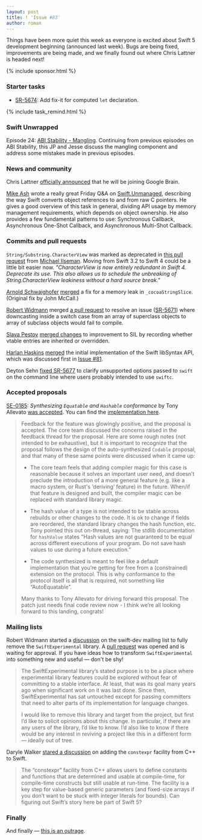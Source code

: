 ```yaml
---
layout: post
title: ! 'Issue #83'
author: roman
---
```


Things have been more quiet this week as everyone is excited about Swift 5 development beginning (announced last week). Bugs are being fixed, improvements are being made, and we finally found out where Chris Lattner is headed next!

<!--excerpt-->

{% include sponsor.html %}

### Starter tasks

- [SR-5674](https://bugs.swift.org/browse/SR-5674): Add fix-it for computed `let` declaration.

{% include task_remind.html %}

### Swift Unwrapped

Episode 24: [ABI Stability - Mangling](https://spec.fm/podcasts/swift-unwrapped/81026). Continuing from previous episodes on ABI Stability, this JP and Jesse discuss the mangling component and address some mistakes made in previous episodes.

### News and community

Chris Lattner [officially announced](https://twitter.com/clattner_llvm/status/897149537109684224) that he will be joining Google Brain.

[Mike Ash](https://www.mikeash.com) wrote a really great Friday Q&A on [Swift.Unmanaged](https://www.mikeash.com/pyblog/friday-qa-2017-08-11-swiftunmanaged.html), describing the way Swift converts object references to and from raw C pointers. He gives a good overview of this task in general, dividing API usage by memory management requirements, which depends on object ownership. He also provides a few fundamental patterns to use: Synchronous Callback, Asynchronous One-Shot Callback, and Asynchronous Multi-Shot Callback.

### Commits and pull requests

`String/Substring.CharacterView` was marked as deprecated in [this pull request](https://github.com/apple/swift/pull/11425) from [Michael Ilseman](https://github.com/milseman). Moving from Swift 3.2 to Swift 4 could be a little bit easier now. *"CharacterView is now entirely redundant in Swift 4. Deprecate its use. This also allows us to schedule the unbreaking of String.CharacterView leakiness without a hard source break."*

[Arnold Schwaighofer](https://github.com/aschwaighofer) [merged](https://github.com/apple/swift/pull/11437) a fix for a memory leak in `_cocoaStringSlice`. (Original fix by John McCall.)

[Robert Widmann](https://github.com/CodaFi) merged [a pull request](https://github.com/apple/swift/pull/11441) to resolve an issue ([SR-5671](https://bugs.swift.org/browse/SR-5671)) where downcasting inside a switch case from an array of superclass objects to array of subclass objects would fail to compile.

[Slava Pestov](https://github.com/slavapestov) [merged changes](https://github.com/apple/swift/pull/11462) to improvement to SIL by recording whether vtable entries are inherited or overridden.

[Harlan Haskins](https://github.com/harlanhaskins) [merged](https://github.com/apple/swift/pull/11320) the initial implementation of the Swift libSyntax API, which was discussed first in [Issue #81](https://swiftweekly.github.io/issue-81/).

Deyton Sehn [fixed SR-5677](https://github.com/apple/swift/pull/11448) to clarify unsupported options passed to `swift` on the command line where users probably intended to use `swiftc`.

### Accepted proposals

[SE-0185](https://github.com/apple/swift-evolution/blob/master/proposals/0185-synthesize-equatable-hashable.md): *Synthesizing `Equatable` and `Hashable` conformance* by Tony Allevato [was accepted](https://lists.swift.org/pipermail/swift-evolution/Week-of-Mon-20170814/038854.html). You can find the [implementation here](https://github.com/apple/swift/pull/9619).

> Feedback for the feature was glowingly positive, and the proposal is accepted.  The core team discussed the concerns raised in the feedback thread for the proposal.  Here are some rough notes (not intended to be exhaustive), but it is important to recognize that the proposal follows the design of the auto-synthesized `Codable` proposal, and that many of these same points were discussed when it came up:
>
> - The core team feels that adding compiler magic for this case is reasonable because it solves an important user need, and doesn’t preclude the introduction of a more general feature (e.g. like a macro system, or Rust's ‘deriving’ feature) in the future.  When/if that feature is designed and built, the compiler magic can be replaced with standard library magic.
>
> - The hash value of a type is not intended to be stable across rebuilds or other changes to the code.  It is ok to change if fields are reordered, the standard library changes the hash function, etc.  Tony pointed this out on-thread, saying:  The stdlib documentation for `hashValue` states "Hash values are not guaranteed to be equal across different executions of your program. Do not save hash values to use during a future execution.”
>
> - The code synthesized is meant to feel like a default implementation that you’re getting for free from a (constrained) extension on the protocol.  This is why conformance to the protocol itself is all that is required, not something like “AutoEquatable”.
>
> Many thanks to Tony Allevato for driving forward this proposal.  The patch just needs final code review now - I think we’re all looking forward to this landing, congrats!

### Mailing lists

Robert Widmann started a [discussion](https://lists.swift.org/pipermail/swift-dev/Week-of-Mon-20170717/004953.html) on the swift-dev mailing list to fully remove the `SwiftExperimental` library. A [pull request](https://github.com/apple/swift/pull/11087) was opened and is waiting for approval. If you have ideas how to transform `SwiftExperimental` into something new and useful &mdash; don't be shy!

> The SwiftExperimental library’s stated purpose is to be a place where experimental library features could be explored without fear of committing to a stable interface.  At least, that was its goal many years ago when significant work on it was last done.  Since then, SwiftExperimental has sat untouched except for passing committers that need to alter parts of its implementation for language changes.
>
> I would like to remove this library and target from the project, but first I’d like to solicit opinions about this change.  In particular, if there are any users of the library, I’d like to know.  I’d also like to know if there would be any interest in reviving a project like this in a different form &mdash; ideally out of tree.

Daryle Walker [stared a discussion](https://lists.swift.org/pipermail/swift-evolution/Week-of-Mon-20170724/038297.html) on adding the `constexpr` facility from C++ to Swift.

> The “constexpr” facility from C++ allows users to define constants and functions that are determined and usable at compile-time, for compile-time constructs but still usable at run-time. The facility is a key step for value-based generic parameters (and fixed-size arrays if you don’t want to be stuck with integer literals for bounds). Can figuring out Swift’s story here be part of Swift 5?

### Finally

And finally &mdash; [this is an outrage](https://twitter.com/clattner_llvm/status/897150073296928768).
